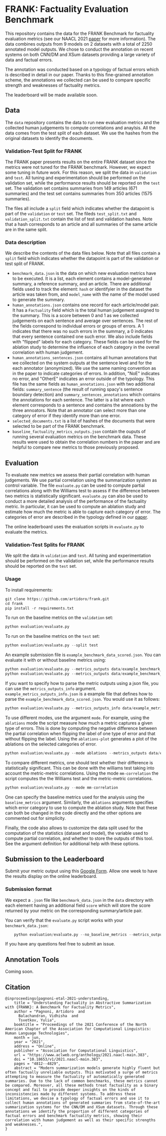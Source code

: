 # FRANK: Factuality Evaluation Benchmark

This repository contains the data for the FRANK Benchmark for factuality evaluation metrics (see our NAACL 2021 [paper](https://arxiv.org/abs/2104.13346) for more information). The data combines outputs from 9 models on 2 datasets with a total of 2250 annotated model outputs. We chose to conduct the annotation on recent systems on both CNN/DM and XSum datasets providing a large variety of data and factual errors.

The annotation was conducted based on a typology of factual errors which is described in detail in our paper. Thanks to this fine-grained annotation scheme, the annotations we collected can be used to compare specific strength and weaknesses of factuality metrics.

The leaderboard will be made available soon.

## Data
The `data` repository contains the data to run new evaluation metrics and the collected human judgements to compute correlations and anaylsis. All the data comes from the test split of each dataset. We use the hashes from the original datasets to identify the documents.

### Validation-Test Split for FRANK
The FRANK paper presents results on the entire FRANK dataset since the metrics were not tuned for the FRANK benchmark. However, we expect some tuning in future work. For this reason, we split the data in `validation` and `test`. All tuning and experimentation should be performed on the validation set, while the performance results should be reported on the `test` set. The validation set contains summaries from 149 articles (671 summaries) and the test set contains summaries from 350 articles (1575 summaries).

The files all include a `split` field which indicates whether the datapoint is part of the `validation` or `test` set. The fileds `test_split.txt` and `validation_split.txt` contain the list of test and validation hashes. Note that a hash corresponds to an article and all summaries of the same article are in the same split.


### Data description
We describe the contents of the data files below. Note that all files contain a `split` field which indicates whether the datapoint is part of the validation or test split of FRANK.
- `benchmark_data.json` is the data on which new evaluation metrics have to be executed. It is a list, each element contains a model-generated summary, a reference summary, and an article. There are additional fields used to track the element: `hash` or identifyier in the dataset the article was taken from, and `model_name` with the name of the model used to generate the summary. 
- `human_annotations.json` contains one record for each article/model pair. It has a `Factuality` field which is the total human judgement assigned to the summary. This is a score between 0 and 1 as we collected judgements on each sentence and average over sentences. The rest of the fields correspond to individual errors or groups of errors. A 1 indicates that there was no such errors in the summary, a 0 indicates that every sentence contained one such error. We also include fields with "flipped" labels for each category. These fields can be used for the ablation study to determine the influence of each category in the overall correlation with human judgement.
- `human_annotations_sentences.json` contains all human annotations that we collected on the system outputs at the sentence level and for the each annotator (anonymized). We use the same naming convention as in the paper to indicate categories of errors. In addition, "NoE" indicates no error, and "OtherE" indicates an error outside of the typology. This file has the same fields as `human_annotations.json` with two additional fields: `summary_sentence` (the result of running spacy's sentence boundary detection) and `summary_sentences_annotations` which contains the annotations for each sentence. The latter is a list where each element corresponds to a sentence and contains the annoations by the three annoators. Note that an annotator can select more than one category of error if they identify more than one error.
- `selected_documents.txt` is a list of hashes of the documents that were selected to be part of the FRANK benchmark.
- `baseline_factuality_metrics_outputs.json` contain the ouputs of running several evaluation metrics on the benchmark data. These results were used to obtain the correlation numbers in the paper and are helpful to compare new metrics to those previously proposed.


## Evaluation
To evaluate new metrics we assess their partial correlation with human judgements. We use partial correlation using the summarization system as control variable. 
The file `evaluate.py` can be used to compute partial correlations along with the Williams test to assess if the difference between two metrics is statistically significant. `evaluate.py` can also be used to conduct a more detailed analysis of the performance of the factuality metric. In particular, it can be used to compute an ablation study and estimate how much the metric is able to capture each category of error. The categories of error are described in the typology defined in our [paper](https://arxiv.org/abs/2104.13346).

The online leaderboard uses the evaluation scripts in `evaluate.py` to evaluate the metrics.

### Validation-Test Splits for FRANK
We split the data in `validation` and `test`. All tuning and experimentation should be performed on the validation set, while the performance results should be reported on the `test` set. 

### Usage
To install requirements:
```python
git clone https://github.com/artidoro/frank.git
cd frank
pip install -r requirements.txt
```

To run on the baseline metrics on the `validation` set:
```python
python evaluation/evaluate.py
```

To run on the baseline metrics on the `test` set:
```python
python evaluation/evaluate.py --split test
```

An example submission file is `example_benchmark_data_scored.json`. You can evaluate it with or without baseline metrics using:
```python
python evaluation/evaluate.py --metrics_outputs data/example_benchmark_data_scored.json
python evaluation/evaluate.py --metrics_outputs data/example_benchmark_data_scored.json --no_baseline_metrics
```

If you want to specify how to parse the metric outputs using a json file, you can use the `metrics_outputs_info` argument. `example_metrics_outputs_info.json` is a example file that defines how to parse the `example_benchmark_data_scored.json`. You would use it as follows:
```python
python evaluation/evaluate.py --metrics_outputs_info data/example_metrics_outputs_info.json
```

To use different modes, use the argument `mode`. For example, using the `ablations` mode the script measure how much a metric captures a given type of errors. This is done by computing the negative difference between the partial correlation when flipping the label of one type of error and that without flipping the label. Using the `ablations-plot` generates a plot of the ablations on the selected categories of error.
```python
python evaluation/evaluate.py --mode ablations --metrics_outputs data/example_benchmark_data_scored.json 
```

To compare different metrics, one should test whether their difference is statistically significant. This can be done with the williams test taking into account the metric-metric correlations. Using the mode `mm-correlation` the script computes the the Williams test and the metric-metric correlations.

```python
python evaluation/evaluate.py --mode mm-correlation 
```

One can specify the baseline metrics used for the analysis using the `baseline_metrics` argument. Similarly, the `ablations` arguments specifies which error category to use to compute the ablation study. Note that these can both be changed in the code directly and the other options are commented out for simplicity.


Finally, the code also allows to customize the data split used for the computation of the statistics (dataset and model), the variable used to compute partial correlation, and whether to store the outputs of this tool. See the argument definition for additional help with these options.


## Submission to the Leaderboard
Submit your metric output using this [Google Form](https://forms.gle/UBC5VCx4t79yjnQ8A). Allow one week to have the results display on the online leaderboard.

### Submission format
We expect a `.json` file like `benchmark_data.json` in the `data` directory with each element having an additional field `score` which will store the score returned by your metric on the corresponding summary/article pair. 

You can verify that the `evaluate.py` script works with your `benchmark_data.json`:
```python
    python evaluation/evaluate.py --no_baseline_metrics --metrics_outputs data/example_benchmark_data_scored.json
```

If you have any questions feel free to submit an issue.

## Annotation Tools
Coming soon.

## Citation
```
@inproceedings{pagnoni-etal-2021-understanding,
    title = "Understanding Factuality in Abstractive Summarization with {FRANK}: A Benchmark for Factuality Metrics",
    author = "Pagnoni, Artidoro  and
      Balachandran, Vidhisha  and
      Tsvetkov, Yulia",
    booktitle = "Proceedings of the 2021 Conference of the North American Chapter of the Association for Computational Linguistics: Human Language Technologies",
    month = jun,
    year = "2021",
    address = "Online",
    publisher = "Association for Computational Linguistics",
    url = "https://www.aclweb.org/anthology/2021.naacl-main.383",
    doi = "10.18653/v1/2021.naacl-main.383",
    pages = "4812--4829",
    abstract = "Modern summarization models generate highly fluent but often factually unreliable outputs. This motivated a surge of metrics attempting to measure the factuality of automatically generated summaries. Due to the lack of common benchmarks, these metrics cannot be compared. Moreover, all these methods treat factuality as a binary concept and fail to provide deeper insights on the kinds of inconsistencies made by different systems. To address these limitations, we devise a typology of factual errors and use it to collect human annotations of generated summaries from state-of-the-art summarization systems for the CNN/DM and XSum datasets. Through these annotations we identify the proportion of different categories of factual errors and benchmark factuality metrics, showing their correlation with human judgement as well as their specific strengths and weaknesses.",
}
```

